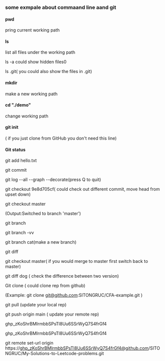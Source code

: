 ### some exmpale about commaand line aand git 

#### pwd

pring current working path 

#### ls

list all files under the working path 

ls -a could show hidden files0

ls .git( you could also show the files in .git)

#### mkdir 
make a new working path

#### cd "./demo"
change working path 


#### git init 
( if you just clone from GitHub you don't need this line)


#### Git status

git add hello.txt

git commit

git log --all --graph --decorate(press Q to quit)

git checkout 9e8d705cf( could check out different commit, move head from upset down)


git checkout master

(Output:Switched to branch 'master')

git branch

git branch -vv

git branch cat(make a new branch)

git diff

git checkout master( if you would merge to master first switch back to master)

git diff dog ( check the difference between two version)

Git clone ( could clone rep from github)

(Example:  git clone git@github.com:SITONGRUC/CFA-example.git )

git pull (update your local rep)

git push origin main ( update your remote rep) 

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

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

git remote set-url origin https://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@github.com/SITONGRUC/My-Solutions-to-Leetcode-problems.git









